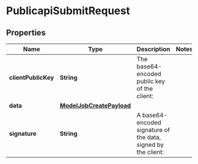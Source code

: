 # PublicapiSubmitRequest

## Properties
Name | Type | Description | Notes
------------ | ------------- | ------------- | -------------
**clientPublicKey** | **String** | The base64-encoded public key of the client: | 
**data** | [**ModelJobCreatePayload**](ModelJobCreatePayload.md) |  | 
**signature** | **String** | A base64-encoded signature of the data, signed by the client: | 
